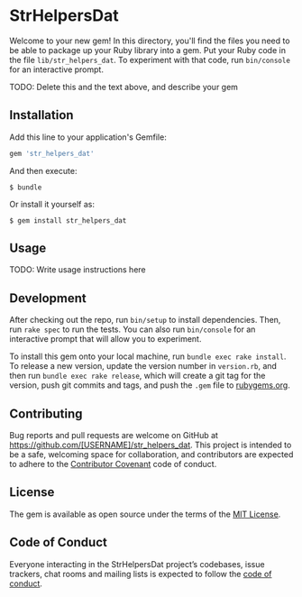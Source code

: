 # StrHelpersDat

Welcome to your new gem! In this directory, you'll find the files you need to be able to package up your Ruby library into a gem. Put your Ruby code in the file `lib/str_helpers_dat`. To experiment with that code, run `bin/console` for an interactive prompt.

TODO: Delete this and the text above, and describe your gem

## Installation

Add this line to your application's Gemfile:

```ruby
gem 'str_helpers_dat'
```

And then execute:

    $ bundle

Or install it yourself as:

    $ gem install str_helpers_dat

## Usage

TODO: Write usage instructions here

## Development

After checking out the repo, run `bin/setup` to install dependencies. Then, run `rake spec` to run the tests. You can also run `bin/console` for an interactive prompt that will allow you to experiment.

To install this gem onto your local machine, run `bundle exec rake install`. To release a new version, update the version number in `version.rb`, and then run `bundle exec rake release`, which will create a git tag for the version, push git commits and tags, and push the `.gem` file to [rubygems.org](https://rubygems.org).

## Contributing

Bug reports and pull requests are welcome on GitHub at https://github.com/[USERNAME]/str_helpers_dat. This project is intended to be a safe, welcoming space for collaboration, and contributors are expected to adhere to the [Contributor Covenant](http://contributor-covenant.org) code of conduct.

## License

The gem is available as open source under the terms of the [MIT License](https://opensource.org/licenses/MIT).

## Code of Conduct

Everyone interacting in the StrHelpersDat project’s codebases, issue trackers, chat rooms and mailing lists is expected to follow the [code of conduct](https://github.com/[USERNAME]/str_helpers_dat/blob/master/CODE_OF_CONDUCT.md).
